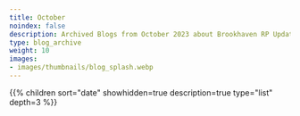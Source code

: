 ```yaml
---
title: October
noindex: false
description: Archived Blogs from October 2023 about Brookhaven RP Updates, exciting news, and new findings
type: blog_archive
weight: 10
images:
- images/thumbnails/blog_splash.webp
---
```




{{% children sort="date" showhidden=true description=true type="list" depth=3 %}}
